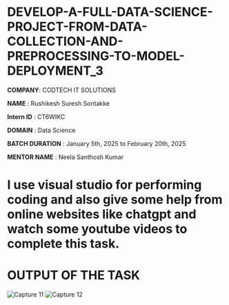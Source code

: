 # DEVELOP-A-FULL-DATA-SCIENCE-PROJECT-FROM-DATA-COLLECTION-AND-PREPROCESSING-TO-MODEL-DEPLOYMENT_3

**COMPANY**: CODTECH IT SOLUTIONS

**NAME** : Rushikesh Suresh Sontakke

**Intern ID** : CT6WIKC

**DOMAIN** : Data Science

**BATCH DURATION** : January 5th, 2025 to February 20th, 2025

**MENTOR NAME** : Neela Santhosh Kumar

# I use visual studio for performing coding and also give some help from online websites like chatgpt and watch some youtube videos to complete this task.

# OUTPUT OF THE TASK

![Capture 11](https://github.com/user-attachments/assets/b9748796-db05-49fe-a76e-5b565afe649f)
![Capture 12](https://github.com/user-attachments/assets/683bea3f-0dd7-45ba-bd1b-dfa5ef7e2020)
